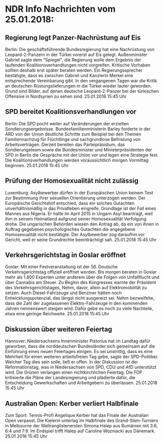# NDR Info Nachrichten vom 25.01.2018:


## Regierung legt Panzer-Nachrüstung auf Eis
Berlin:	Die geschäftsführende Bundesregierung hat eine Nachrüstung von Leopard-2-Panzern in der Türkei vorerst auf Eis gelegt. Außenminister Gabriel sagte dem "Spiegel", die Regierung wolle dem Ergebnis der laufenden Koalitionsverhandlungen nicht vorgreifen. Kritische Vorhaben sollten deshalb erst später beraten werden. Ein Regierungssprecher bestätigte, dass es zwischen Gabriel und Kanzlerin Merkel eine entsprechende Vereinbarung gibt. In den vergangenen Tagen war die Kritik an deutschen Rüstungslieferungen in die Türkei wieder lauter geworden. Grund sind Bilder, auf denen deutsche Leopard-2-Panzer bei der türkischen Offensive in Nordsyrien zu sehen sind. 25.01.2018 15:45 Uhr 

## SPD bereitet Koalitionsverhandlungen vor
Berlin: Die SPD pocht weiter auf Veränderungen der erzielten Sondierungsergebnisse. Bundesfamilienministerin Barley forderte in der ARD von der Union deutliche Schritte zum Beispiel bei den Themen Familiennachzug für Flüchtlinge und sachgrundlose Befristung von Arbeitsverträgen. Derzeit bereiten das Parteipräsidium, das Sondierungsteam sowie die Bundesminister und Ministerpräsidenten der SPD in Berlin die Gespräche mit der Union vor und legen eine Strategie fest. Die Koalitionsverhandlungen werden voraussichtlich morgen Vormittag beginnen. 25.01.2018 15:45 Uhr 

## Prüfung der Homosexualität nicht zulässig
Luxemburg:	Asylbewerber dürfen in der Europäischen Union keinem Test zur Bestimmung ihrer sexuellen Orientierung unterzogen werden. Der Europäische Gerichtshof entschied, dass ein solches Gutachten unverhältnismäßig in das Privatleben eingreife. Grundlage ist der Fall eines Mannes aus Nigeria. Er hatte im April 2015 in Ungarn Asyl beantragt, weil ihm in seinem Heimatland aufgrund seiner Homosexualität Verfolgung drohe. Die ungarischen Behörden wiesen den Antrag ab, da ein von ihnen in Auftrag gegebenes psychologisches Gutachten die angegebene Homosexualität nicht bestätigte. Der Asylbewerber zog daraufhin vor Gericht, weil er seine Grundrechte beeinträchtigt sah. 25.01.2018 15:45 Uhr 

## Verkehrsgerichtstag in Goslar eröffnet
Goslar: Mit einer Festveranstaltung ist der 56. Deutsche Verkehrsgerichtstag offiziell eröffnet worden. Bis morgen beraten in Goslar mehr als 1.800 Experten unter anderem über die Folgen von Unfallflucht und über Cannabis am Steuer. Zu Beginn des Kongresses warnte der Präsident des Verkehrsgerichtstages, Nehm, davor, allein auf Elektromobilität zu setzen. Auch Diesel-Fahrzeuge und Benziner hätten noch Entwicklungspotenzial, das längst nicht ausgereizt sei. Nehm bezweifelte, dass die Zahl der zugelassenen Elektro-Fahrzeuge in den kommenden Jahren nennenswert steigen wird. Dafür gebe es noch zu viele Nachteile, etwa eine geringe Reichweite. 25.01.2018 15:45 Uhr 

## Diskussion über weiteren Feiertag
Hannover:	Niedersachsens Innenminister Pistorius hat im Landtag dafür geworben, dass die norddeutschen Bundesländer sich gemeinsam auf die Einführung eines neuen Feiertages einigen. Es sei unstrittig, dass es eine Mehrheit für einen weiteren arbeitsfreien Tag gebe, sagte der SPD-Politiker. Welcher Tag dies sein solle, ließ er offen. In der Diskussion ist der Reformationstag, was in Niedersachsen von SPD, CDU und AfD unterstützt wird. Die Grünen verlangen einen nichtkirchlichen Feiertag. Die FDP kritisierte die Pläne der Landesregierung und plädierte dafür, die Entscheidung Gewerkschaften und Arbeitgebern zu überlassen. 25.01.2018 15:45 Uhr 

## Australian Open: Kerber verliert Halbfinale
Zum Sport: Tennis-Profi Angelique Kerber hat das Finale der Australian Open verpasst. Die Kielerin unterlag im Halbfinale des Grand-Slam-Turniers in Melbourne der Weltranglistenersten Simona Halep aus Rumänien mit 3:6, 6:4 und 7:9. Im Endspiel trifft Halep auf Caroline Wozniacki aus Dänemark. 25.01.2018 15:45 Uhr 
